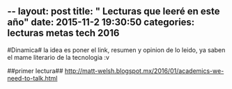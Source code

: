--
layout: post
title:  " Lecturas que leeré en este año"
date:   2015-11-2 19:30:50
categories:  lecturas metas tech 2016 
--
#Dinamica#
la idea es poner el link, resumen y opinion de lo leido, ya saben el mame literario de la tecnologia :v

##primer lectura##
http://matt-welsh.blogspot.mx/2016/01/academics-we-need-to-talk.html
